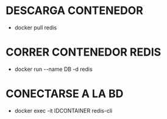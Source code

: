 # DESCARGA CONTENEDOR
* docker pull redis

# CORRER CONTENEDOR REDIS
* docker run --name DB -d redis

# CONECTARSE A LA BD
* docker exec -it IDCONTAINER redis-cli

